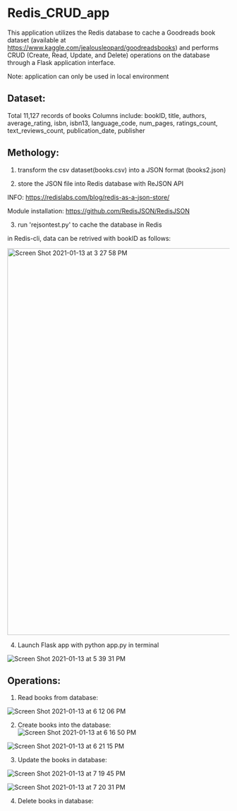 # Redis_CRUD_app

This application utilizes the Redis database to cache a Goodreads book dataset (available at https://www.kaggle.com/jealousleopard/goodreadsbooks) and performs CRUD (Create, Read, Update, and Delete) operations on the database through a Flask application interface. 

Note: application can only be used in local environment 

## Dataset: 

Total 11,127 records of books
Columns include: bookID, title, authors, average_rating, isbn, isbn13, language_code, num_pages, ratings_count, text_reviews_count, publication_date, publisher

## Methology: 

1. transform the csv dataset(books.csv) into a JSON format (books2.json) 

2. store the JSON file into Redis database with ReJSON API 

INFO: https://redislabs.com/blog/redis-as-a-json-store/

Module installation: https://github.com/RedisJSON/RedisJSON

3. run 'rejsontest.py' to cache the database in Redis 

in Redis-cli, data can be retrived with bookID as follows:

<img width="876" alt="Screen Shot 2021-01-13 at 3 27 58 PM" src="https://user-images.githubusercontent.com/60942661/104506877-f7cf5880-55b3-11eb-9f8f-54e06163bf4d.png">


4. Launch Flask app with python app.py in terminal 


![Screen Shot 2021-01-13 at 5 39 31 PM](https://user-images.githubusercontent.com/60942661/104518914-88169900-55c6-11eb-9f05-2c27639c6b55.png)


## Operations: 
1. Read books from database: 

![Screen Shot 2021-01-13 at 6 12 06 PM](https://user-images.githubusercontent.com/60942661/104521582-2278db80-55cb-11eb-968a-9353ba46cc99.png)

2. Create books into the database: 
![Screen Shot 2021-01-13 at 6 16 50 PM](https://user-images.githubusercontent.com/60942661/104521884-cbbfd180-55cb-11eb-9c67-78027dfee94b.png)

![Screen Shot 2021-01-13 at 6 21 15 PM](https://user-images.githubusercontent.com/60942661/104527912-ee55e880-55d3-11eb-8204-ad45f5a44fba.png)


3. Update the books in database: 

![Screen Shot 2021-01-13 at 7 19 45 PM](https://user-images.githubusercontent.com/60942661/104528090-54db0680-55d4-11eb-9a26-2b73b2d5d3a2.png)

![Screen Shot 2021-01-13 at 7 20 31 PM](https://user-images.githubusercontent.com/60942661/104528143-73410200-55d4-11eb-9316-88f48d56bc2b.png)


4. Delete books in database: 


